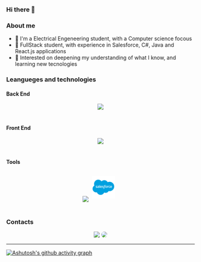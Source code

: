 ### Hi there 👋

### About me

- 💼 I'm a Electrical Engeneering student, with a Computer science focous
- 🔭 FullStack student, with experience in Salesforce, C#, Java and React.js applications
- 🌱 Interested on deepening my understanding of what I know, and learning new tecnologies

### Leangueges and technologies

#### Back End
<div align="center">
    <img src="https://skillicons.dev/icons?i=spring,dotnet" />
</div>
<br/>

#### Front End
<div align="center">
    <img src="https://skillicons.dev/icons?i=html,css,javascript,react,styledcomponents" />
</div>
<br/>

#### Tools
<div align="center">
    <img src="https://skillicons.dev/icons?i=git,postman,python,azure,heroku,matlab,r,aws,docker" /><img style="margin: 10px;" alt="zan-sf" height="60" width="60" src="https://github.com/devicons/devicon/blob/master/icons/salesforce/salesforce-original.svg">
</div>
<br/>

### Contacts
<div align="center"> 
<a href = "mailto:gabriel.czbr@gmail.com"> <img src="https://img.shields.io/badge/-Gmail-%23333?style=for-the-badge&logo=gmail&logoColor=red" target="_blank"></a>
<a href="https://www.linkedin.com/in/gabriel-zanotelli/" target="_blank"><img src="https://img.shields.io/badge/-LinkedIn-%230077B5?style=for-the-badge&logo=linkedin&logoColor=white" style="border-radius: 30px" target="_blank"></a> 
</div>

---
[![Ashutosh's github activity graph](https://github-readme-activity-graph.vercel.app/graph?username=Zanotelli&bg_color=0d1117&color=41e1cf&line=4169e1&point=c9d1d9&area=true&hide_border=true)](https://github.com/ashutosh00710/github-readme-activity-graph)
<br>
